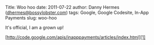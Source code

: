 Title: Woo hoo
date: 2011-07-22
author: Danny Hermes (dhermes@bossylobster.com)
tags: Google, Google Codesite, In-App Payments
slug: woo-hoo

It's official, I am a grown up!

[http://code.google.com/apis/inapppayments/articles/index.html][1]

[1]: http://code.google.com/apis/inapppayments/articles/index.html
